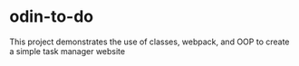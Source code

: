 # odin-to-do

This project demonstrates the use of classes, webpack, and OOP to create a simple task manager website